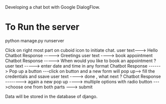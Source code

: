 Developing a chat bot with Google DialogFlow.

# To Run the server

python manage.py runserver


Click on right most part on cuboid icon to initiate chat.
user text---> Hello
Chatbot Response -----> Greetings
user text ----> book appointment
Chatbot Response -----> When would you like to book an appointment ?
user text -----> enter date and time in any format
Chatbot Response ------> Pop up a button ---click on button and a new form will pop up--> fill the credentials and ssave
user text ----> done , what next ?
Chatbot Response --------> again a new pop up ----> multiple options with radio button --->choose one from both parts ---> submit 

Data will be stored in the database of django.

